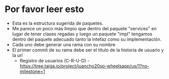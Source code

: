 # Por favor leer esto
* Esta es la estructura sugerida de paquetes.
* Me parece un poco más limpio que dentro del paquete "services" en lugar de tener clases regadas y luego un paquete "impl" tengamos dentro del paquete adecuado tanto la intefaz como su implementación.
* Cada uno debe generar una rama con su nombre
* El primer commit de su rama debe ser el título de la historia de usuario y la url
  * Registro de usuarios (C-R-U-D) - https://tree.taiga.io/project/juancho20sp-wheelsapp/us/1?no-milestone=1 